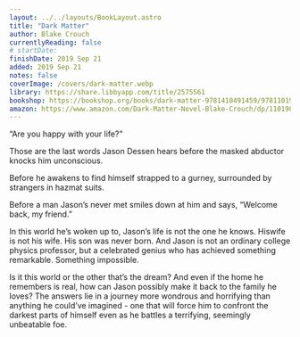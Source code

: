 ```yaml
---
layout: ../../layouts/BookLayout.astro
title: "Dark Matter"
author: Blake Crouch
currentlyReading: false
# startDate:
finishDate: 2019 Sep 21
added: 2019 Sep 21
notes: false
coverImage: /covers/dark-matter.webp
library: https://share.libbyapp.com/title/2575561
bookshop: https://bookshop.org/books/dark-matter-9781410491459/9781101904244
amazon: https://www.amazon.com/Dark-Matter-Novel-Blake-Crouch/dp/1101904240
---
```


“Are you happy with your life?” 

Those are the last words Jason Dessen hears before the masked abductor knocks him unconscious.

Before he awakens to find himself strapped to a gurney, surrounded by strangers in hazmat suits.

Before a man Jason’s never met smiles down at him and says, “Welcome back, my friend.” 

In this world he’s woken up to, Jason’s life is not the one he knows. Hiswife is not his wife. His son was never born. And Jason is not an ordinary college physics professor, but a celebrated genius who has achieved something remarkable. Something impossible.

Is it this world or the other that’s the dream? And even if the home he remembers is real, how can Jason possibly make it back to the family he loves? The answers lie in a journey more wondrous and horrifying than anything he could’ve imagined - one that will force him to confront the darkest parts of himself even as he battles a terrifying, seemingly unbeatable foe.  
